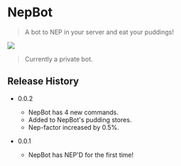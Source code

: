 # NepBot
> A bot to NEP in your server and eat your puddings!

![](https://i.imgur.com/FrlSTOf.png)
>Currently a private bot.
## Release History

* 0.0.2
    * NepBot has 4 new commands.
    * Added to NepBot's pudding stores.
    * Nep-factor increased by 0.5%.

* 0.0.1
    * NepBot has NEP'D for the first time!

